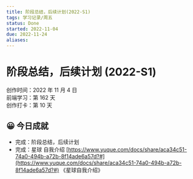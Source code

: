 ```yaml
---
title: 阶段总结，后续计划(2022-S1)
tags: 学习记录/周五
status: Done
started: 2022-11-04
due: 2022-11-24
aliases: 
---
```

# 阶段总结，后续计划 (2022-S1)
创作时间：2022 年 11 月 4 日  
前端学习：第 162 天  
创作打卡：第 10 天
## 😀 今日成就
- 完成：阶段总结，后续计划
- 完成：星球 自我介绍 [https://www.yuque.com/docs/share/aca34c51-74a0-494b-a72b-8f14ade6a57d?#](https://www.yuque.com/docs/share/aca34c51-74a0-494b-a72b-8f14ade6a57d?#) 《星球自我介绍》

